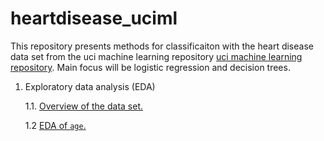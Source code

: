 # heartdisease_uciml

This repository presents methods for classificaiton with the heart disease data set from the uci machine learning repository [uci machine learning repository](https://archive.ics.uci.edu/ml/datasets/Heart+Disease). Main focus will be logistic regression and decision trees. 

 1. Exploratory data analysis (EDA)
 
    1.1. [Overview of the data set.](https://github.com/felix-ha/heartdisease_uciml/blob/master/Overview%20of%20the%20dataset.ipynb)

    1.2 [EDA of `age`.](https://github.com/felix-ha/heartdisease_uciml/blob/master/`age`.ipynb)


